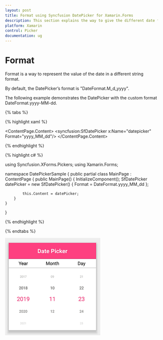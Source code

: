 ```yaml
---
layout: post
title: Format using Syncfusion DatePicker for Xamarin.Forms
description: This section explains the way to give the different date formats to the Syncfusion DatePicker control for Xamarin.Forms  
platform: Xamarin
control: Picker
documentation: ug
---
```



# Format

Format is a way to represent the value of the date in a different string format.

By default, the DatePicker’s format is "DateFormat.M_d_yyyy".

The following example demonstrates the DatePicker with the custom format DateFormat.yyyy-MM-dd.

{% tabs %}

{% highlight xaml %}

<?xml version="1.0" encoding="utf-8" ?>
<ContentPage xmlns="http://xamarin.com/schemas/2014/forms"
             xmlns:x="http://schemas.microsoft.com/winfx/2009/xaml"
             xmlns:local="clr-namespace:DatePickerSample"
             xmlns:syncfusion="clr-namespace:Syncfusion.XForms.Pickers;assembly=Syncfusion.SfPicker.XForms"
             x:Class="DatePickerSample.MainPage">
    <ContentPage.Content>
        <syncfusion:SfDatePicker x:Name="datepicker"
                                 Format="yyyy_MM_dd"/>
    </ContentPage.Content>
</ContentPage>

{% endhighlight %}

{% highlight c# %}  

using Syncfusion.XForms.Pickers;
using Xamarin.Forms;

namespace DatePickerSample
{
    public partial class MainPage : ContentPage
    {
        public MainPage()
        {
            InitializeComponent();
            SfDatePicker datePicker = new SfDatePicker()
            {
                Format = DateFormat.yyyy_MM_dd
            };

            this.Content = datePicker;
        }
    }
}

{% endhighlight %}

{% endtabs %}

![Format of SfDatePicker](images/Format_DatePicker.png)